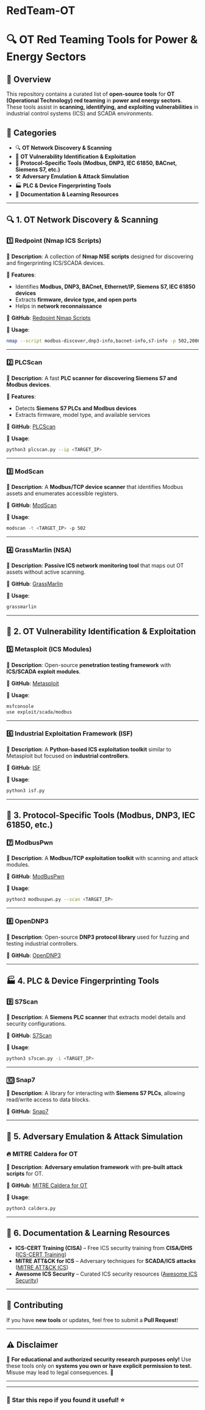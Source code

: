 # RedTeam-OT
# 🔍 OT Red Teaming Tools for Power & Energy Sectors

## 🚀 Overview
This repository contains a curated list of **open-source tools** for **OT (Operational Technology) red teaming** in **power and energy sectors**. These tools assist in **scanning, identifying, and exploiting vulnerabilities** in industrial control systems (ICS) and SCADA environments. 

## 📌 Categories
- 🔍 **OT Network Discovery & Scanning**
- 🎯 **OT Vulnerability Identification & Exploitation**
- 📡 **Protocol-Specific Tools (Modbus, DNP3, IEC 61850, BACnet, Siemens S7, etc.)**
- 🛠 **Adversary Emulation & Attack Simulation**
- 🏭 **PLC & Device Fingerprinting Tools**
- 📖 **Documentation & Learning Resources**

---

## 🔍 1. OT Network Discovery & Scanning

### 1️⃣ **Redpoint (Nmap ICS Scripts)**
📌 **Description**: A collection of **Nmap NSE scripts** designed for discovering and fingerprinting ICS/SCADA devices.

📌 **Features**:
- Identifies **Modbus, DNP3, BACnet, Ethernet/IP, Siemens S7, IEC 61850 devices**
- Extracts **firmware, device type, and open ports**
- Helps in **network reconnaissance**

📌 **GitHub**: [Redpoint Nmap Scripts](https://github.com/digitalbond/Redpoint)

📌 **Usage**:
```bash
nmap --script modbus-discover,dnp3-info,bacnet-info,s7-info -p 502,20000,47808,102 <TARGET_IP>
```

---

### 2️⃣ **PLCScan**
📌 **Description**: A fast **PLC scanner for discovering Siemens S7 and Modbus devices**.

📌 **Features**:
- Detects **Siemens S7 PLCs and Modbus devices**
- Extracts firmware, model type, and available services

📌 **GitHub**: [PLCScan](https://github.com/Faxm0dem/PLCscan)

📌 **Usage**:
```bash
python3 plcscan.py --ip <TARGET_IP>
```

---

### 3️⃣ **ModScan**
📌 **Description**: A **Modbus/TCP device scanner** that identifies Modbus assets and enumerates accessible registers.

📌 **GitHub**: [ModScan](https://github.com/moki-ics/modscan)

📌 **Usage**:
```bash
modscan -t <TARGET_IP> -p 502
```

---

### 4️⃣ **GrassMarlin (NSA)**
📌 **Description**: **Passive ICS network monitoring tool** that maps out OT assets without active scanning.

📌 **GitHub**: [GrassMarlin](https://github.com/nsacyber/GRASSMARLIN)

📌 **Usage**:
```bash
grassmarlin
```

---

## 🎯 2. OT Vulnerability Identification & Exploitation

### 5️⃣ **Metasploit (ICS Modules)**
📌 **Description**: Open-source **penetration testing framework** with **ICS/SCADA exploit modules**.

📌 **GitHub**: [Metasploit](https://github.com/rapid7/metasploit-framework)

📌 **Usage**:
```bash
msfconsole
use exploit/scada/modbus
```

---

### 6️⃣ **Industrial Exploitation Framework (ISF)**
📌 **Description**: A **Python-based ICS exploitation toolkit** similar to Metasploit but focused on **industrial controllers**.

📌 **GitHub**: [ISF](https://github.com/dark-lbp/isf)

📌 **Usage**:
```bash
python3 isf.py
```

---

## 📡 3. Protocol-Specific Tools (Modbus, DNP3, IEC 61850, etc.)

### 7️⃣ **ModbusPwn**
📌 **Description**: A **Modbus/TCP exploitation toolkit** with scanning and attack modules.

📌 **GitHub**: [ModBusPwn](https://github.com/InfoSec-DB/ModBusPwn)

📌 **Usage**:
```bash
python3 modbuspwn.py --scan <TARGET_IP>
```

---

### 8️⃣ **OpenDNP3**
📌 **Description**: Open-source **DNP3 protocol library** used for fuzzing and testing industrial controllers.

📌 **GitHub**: [OpenDNP3](https://github.com/dnp3/opendnp3)

---

## 🏭 4. PLC & Device Fingerprinting Tools

### 9️⃣ **S7Scan**
📌 **Description**: A **Siemens PLC scanner** that extracts model details and security configurations.

📌 **GitHub**: [S7Scan](https://github.com/SCADAStrangelove)

📌 **Usage**:
```bash
python3 s7scan.py -i <TARGET_IP>
```

---

### 🔟 **Snap7**
📌 **Description**: A library for interacting with **Siemens S7 PLCs**, allowing read/write access to data blocks.

📌 **GitHub**: [Snap7](https://sourceforge.net/projects/snap7)

---

## 🔗 5. Adversary Emulation & Attack Simulation

### 🔥 **MITRE Caldera for OT**
📌 **Description**: **Adversary emulation framework** with **pre-built attack scripts** for OT.

📌 **GitHub**: [MITRE Caldera for OT](https://github.com/mitre/caldera-ot)

📌 **Usage**:
```bash
python3 caldera.py
```

---

## 📖 6. Documentation & Learning Resources

- **ICS-CERT Training (CISA)** – Free ICS security training from **CISA/DHS** ([ICS-CERT Training](https://ics-cert.us-cert.gov/Training))
- **MITRE ATT&CK for ICS** – Adversary techniques for **SCADA/ICS attacks** ([MITRE ATT&CK ICS](https://attack.mitre.org/matrices/ics/))
- **Awesome ICS Security** – Curated ICS security resources ([Awesome ICS Security](https://github.com/ITI/awesome-ics-security))

---

## 🚀 Contributing
If you have **new tools** or updates, feel free to submit a **Pull Request**! 

---

## ⚠️ Disclaimer
🚨 **For educational and authorized security research purposes only!** Use these tools only on **systems you own or have explicit permission to test.** Misuse may lead to legal consequences. 🚨

---
---

### 🌟 Star this repo if you found it useful! ⭐
